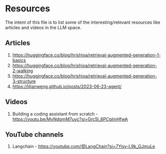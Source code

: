 # Resources 

The intent of this file is to list some of the interesting/relevant resources like articles and videos in the LLM space.

## Articles 

1. https://huggingface.co/blog/hrishioa/retrieval-augmented-generation-1-basics
2. https://huggingface.co/blog/hrishioa/retrieval-augmented-generation-2-walking
3. https://huggingface.co/blog/hrishioa/retrieval-augmented-generation-3-structure
4. https://lilianweng.github.io/posts/2023-06-23-agent/

## Videos 

1. Building a coding assistant from scratch - https://youtu.be/MvNdgmM7uyc?si=Grc5l_6PCgImHfwA

## YouTube channels 

1. Langchain - https://youtube.com/@LangChain?si=7Yisy-L9k_GJmuLe